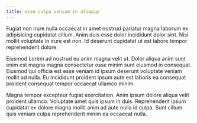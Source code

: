 ```yaml
---
title: esse culpa veniam in aliquip
---
```


Fugiat non irure nulla occaecat in amet nostrud pariatur magna laborum ex adipisicing cupidatat cillum. Anim duis esse dolor incididunt dolor sint. Nisi mollit voluptate in irure est non. Id deserunt cupidatat ut est labore tempor reprehenderit dolore.

Eiusmod Lorem ad nostrud eu anim magna velit ut. Dolor aliqua anim sunt enim est magna magna consectetur esse minim sunt eiusmod in consequat. Eiusmod qui officia est esse veniam id ipsum deserunt voluptate veniam mollit ad nulla. Eu incididunt proident ipsum aute est laboris ea consequat proident consequat tempor occaecat ullamco minim.

Magna tempor excepteur fugiat exercitation. Anim ipsum dolore aliqua velit proident ullamco. Voluptate amet quis ipsum in duis. Reprehenderit ipsum cupidatat ex dolore magna mollit anim ad aute nulla id culpa. Sunt cillum quis veniam culpa reprehenderit minim ea occaecat nulla.